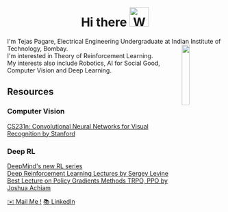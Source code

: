<h1 align="center">Hi there <img src="https://raw.githubusercontent.com/nixin72/nixin72/master/wave.gif" 
         alt="Waving hand animated gif"
         height="45"
         width="45" /></h1>

 I'm Tejas Pagare, Electrical Engineering Undergraduate at Indian Institute of Technology, Bombay. <img src="https://raw.githubusercontent.com/rougier/pendulum/master/pendulum.gif" width="19%" align="right">\
I'm interested in Theory of Reinforcement Learning. \
My interests also include Robotics, AI for Social Good, Computer Vision and Deep Learning.




## Resources
### Computer Vision
[CS231n: Convolutional Neural Networks for Visual Recognition by Stanford](https://youtube.com/playlist?list=PL3FW7Lu3i5JvHM8ljYj-zLfQRF3EO8sYv)
### Deep RL
[DeepMind's new RL series](https://deepmind.com/learning-resources/reinforcement-learning-series-2021)\
[Deep Reinforcement Learning Lectures by Sergey Levine](http://rail.eecs.berkeley.edu/deeprlcourse/)\
[Best Lecture on Policy Gradients Methods TRPO, PPO by Joshua Achiam](https://www.youtube.com/watch?v=ycCtmp4hcUs&list=PLkFD6_40KJIznC9CDbVTjAF2oyt8_VAe3&index=14&ab_channel=CALESG-EECSCALESG-EECS)


[:envelope: Mail Me !](mailto:tejaspagare2002@gmail.com) [:books: LinkedIn](https://www.linkedin.com/in/tejas-pagare-172683179/)

<!--
**tejassp2002/tejassp2002** is a ✨ _special_ ✨ repository because its `README.md` (this file) appears on your GitHub profile.

Here are some ideas to get you started:

- 🔭 I’m currently working on ...
- 🌱 I’m currently learning ...
- 👯 I’m looking to collaborate on ...
- 🤔 I’m looking for help with ...
- 💬 Ask me about ...
- 📫 How to reach me: ...
- 😄 Pronouns: ...
- ⚡ Fun fact: ...
-->
